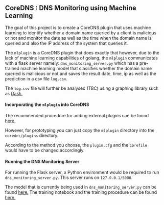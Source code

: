 ## CoreDNS : DNS Monitoring using Machine Learning

The goal of this project is to create a CoreDNS plugin that uses machine learning to identify whether a domain name 
queried by a client is malicious or not and monitor the date as well as the time when the domain name is queried and also the IP
address of the system that queries it. 

The `mlplugin` is a CoreDNS plugin that does exactly that however, due to the lack of machine learning capabilities of golang, 
the `mlplugin` communicates with a flask server namely: `dns_monitoring_server.py` which has a pre-trained machine learning
model that classifies whether the domain name queried is malicious or not and saves the result date, time, ip as well as
the prediction in a csv file `log.csv`.

The `log.csv` file will further be analysed (TBC) using a graphing library such as [Dash.](https://plotly.com/dash/)

#### Incorporating the `mlplugin` into CoreDNS

The recommended procedure for adding external plugins can be found [here.](https://github.com/coredns/example)

However, for prototyping you can just copy the `mlplugin` directory into the `coredns/plugins` directory. 

According to the method you choose, the `plugin.cfg` and the `Corefile` would have to be changed accordingly.

#### Running the DNS Monitoring Server

For running the Flask server, a Python environment would be required to run `dns_monitoring_server.py`. This server 
runs on `127.0.0.1/5000`. 

The model that is currently being used in `dns_monitoring_server.py` can be found 
[here.](https://github.com/Chanakya-Ekbote/dns_alert_model/tree/master/saved_models) The training notebook and the 
training procedure can be found [here.](https://github.com/Chanakya-Ekbote/dns_alert_model)